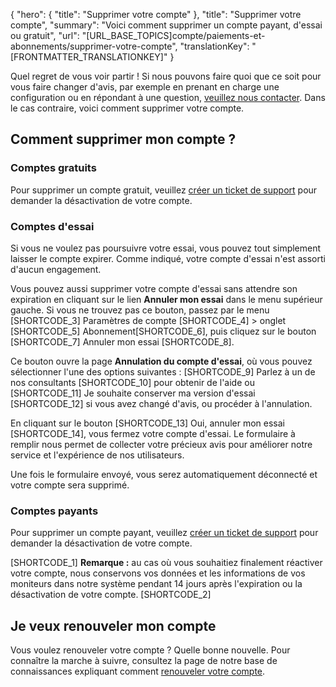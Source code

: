 {
  "hero": {
    "title": "Supprimer votre compte"
  },
  "title": "Supprimer votre compte",
  "summary": "Voici comment supprimer un compte payant, d'essai ou gratuit",
  "url": "[URL_BASE_TOPICS]compte/paiements-et-abonnements/supprimer-votre-compte",
  "translationKey": "[FRONTMATTER_TRANSLATIONKEY]"
}

Quel regret de vous voir partir ! Si nous pouvons faire quoi que ce soit pour vous faire changer d'avis, par exemple en prenant en charge une configuration ou en répondant à une question, [veuillez nous contacter]([LINK_URL_1]). Dans le cas contraire, voici comment supprimer votre compte.

## Comment supprimer mon compte ?

### Comptes gratuits

Pour supprimer un compte gratuit, veuillez [créer un ticket de support]([LINK_URL_2]) pour demander la désactivation de votre compte.

### Comptes d'essai

Si vous ne voulez pas poursuivre votre essai, vous pouvez tout simplement laisser le compte expirer. Comme indiqué, votre compte d'essai n'est assorti d'aucun engagement.

Vous pouvez aussi supprimer votre compte d'essai sans attendre son expiration en cliquant sur le lien **Annuler mon essai** dans le menu supérieur gauche. Si vous ne trouvez pas ce bouton, passez par le menu [SHORTCODE_3] Paramètres de compte [SHORTCODE_4] > onglet [SHORTCODE_5] Abonnement[SHORTCODE_6], puis cliquez sur le bouton [SHORTCODE_7] Annuler mon essai [SHORTCODE_8].

Ce bouton ouvre la page **Annulation du compte d'essai**, où vous pouvez sélectionner l'une des options suivantes : [SHORTCODE_9] Parlez à un de nos consultants [SHORTCODE_10] pour obtenir de l'aide ou [SHORTCODE_11] Je souhaite conserver ma version d'essai [SHORTCODE_12] si vous avez changé d'avis, ou procéder à l'annulation.

En cliquant sur le bouton [SHORTCODE_13] Oui, annuler mon essai [SHORTCODE_14], vous fermez votre compte d'essai. Le formulaire à remplir nous permet de collecter votre précieux avis pour améliorer notre service et l'expérience de nos utilisateurs.

Une fois le formulaire envoyé, vous serez automatiquement déconnecté et votre compte sera supprimé.

### Comptes payants

Pour supprimer un compte payant, veuillez [créer un ticket de support]([LINK_URL_3]) pour demander la désactivation de votre compte.

[SHORTCODE_1]
**Remarque :** au cas où vous souhaitiez finalement réactiver votre compte, nous conservons vos données et les informations de vos moniteurs dans notre système pendant 14 jours après l'expiration ou la désactivation de votre compte.
[SHORTCODE_2]

## Je veux renouveler mon compte

Vous voulez renouveler votre compte ? Quelle bonne nouvelle. Pour connaître la marche à suivre, consultez la page de notre base de connaissances expliquant comment [renouveler votre compte]([LINK_URL_4]).
